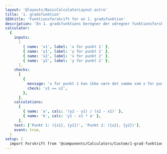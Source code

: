 ```yaml
---
layout: '@layouts/BasicCalculatorLayout.astro'
title: '1. gradsfunktion'
SEOtitle: 'Funktionsforskrift for en 1. gradsfunktion'
description: 'En 1. gradsfunktions beregner der udregner funktionsforskriften for en 1. gradsfunktion'
calculator:
  {
    inputs:
      [
        { name: 'x1', label: 'x for punkt 1' },
        { name: 'y1', label: 'y for punkt 1' },
        { name: 'x2', label: 'x for punkt 2' },
        { name: 'y2', label: 'y for punkt 2' },
      ],
    checks:
      [
        {
          message: 'x for punkt 1 kan ikke være det samme som x for punkt 2',
          check: 'x1 == x2',
        },
      ],
    calculations:
      [
        { name: 'a', calc: '(y2 - y1) / (x2 - x1)' },
        { name: 'b', calc: 'y1 - x1 * a' },
      ],
    text: ['Punkt 1: ({x1}, {y1})', 'Punkt 2: ({x2}, {y2})'],
    event: true,
  }
setup: |
  import Forskrift from '@components/Calculators/Custom/1-grad-funktion.svelte'
---
```


<Forskrift client:visible />

